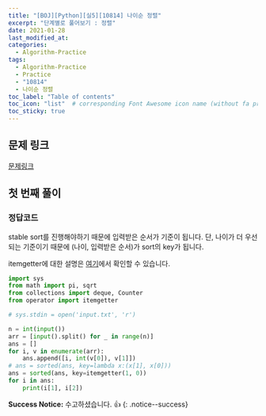 ```yaml
---
title: "[BOJ][Python][실5][10814] 나이순 정렬"
excerpt: "단계별로 풀어보기 : 정렬"
date: 2021-01-28
last_modified_at:
categories:
  - Algorithm-Practice
tags:
  - Algorithm-Practice
  - Practice
  - "10814"
  - 나이순 정렬
toc_label: "Table of contents"
toc_icon: "list"  # corresponding Font Awesome icon name (without fa prefix)
toc_sticky: true
---
```


## 문제 링크

[문제링크](https://www.acmicpc.net/problem/10814)  

## 첫 번째 풀이

### 정답코드  

stable sort를 진행해야하기 때문에 입력받은 순서가 기준이 됩니다. 단, 나이가 더 우선되는 기준이기 때문에 (나이, 입력받은 순서)가 sort의 key가 됩니다.  

itemgetter에 대한 설명은 [여기](https://docs.python.org/ko/3/howto/sorting.html)에서 확인할 수 있습니다.  

```python
import sys
from math import pi, sqrt
from collections import deque, Counter
from operator import itemgetter

# sys.stdin = open('input.txt', 'r')

n = int(input())
arr = [input().split() for _ in range(n)]
ans = []
for i, v in enumerate(arr):
    ans.append([i, int(v[0]), v[1]])
# ans = sorted(ans, key=lambda x:(x[1], x[0]))
ans = sorted(ans, key=itemgetter(1, 0))
for i in ans:
    print(i[1], i[2])
```  

**Success Notice:**
수고하셨습니다. :+1:
{: .notice--success}